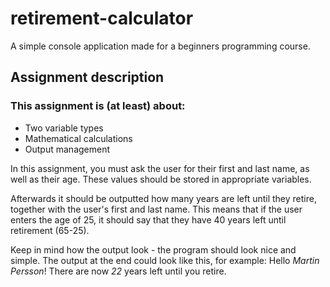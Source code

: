 # retirement-calculator
A simple console application made for a beginners programming course. 

## Assignment description
### This assignment is (at least) about:
* Two variable types
* Mathematical calculations
* Output management

In this assignment, you must ask the user for their first and last name, as well as their age. These values should be stored in appropriate variables.

Afterwards it should be outputted how many years are left until they retire, together with the user's first and last name. This means that if the user enters the age of 25, it should say that they have 40 years left until retirement (65-25).

Keep in mind how the output look - the program should look nice and simple. The output at the end could look like this, for example: Hello _Martin Persson_! There are now _22_ years left until you retire.
